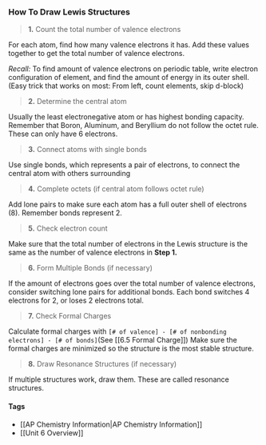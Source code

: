 ### How To Draw Lewis Structures

> **1.** Count the total number of valence electrons

For each atom, find how many valence electrons it has. Add these values together to get the total number of valence electrons.

*Recall:* To find amount of valence electrons on periodic table, write electron configuration of element, and find the amount of energy in its outer shell. (Easy trick that works on most: From left, count elements, skip d-block)

> **2.** Determine the central atom

Usually the least electronegative atom or has highest bonding capacity.
Remember that Boron, Aluminum, and Beryllium do not follow the octet rule. These can only have 6 electrons.

> **3.** Connect atoms with single bonds

Use single bonds, which represents a pair of electrons, to connect the central atom with others surrounding

> **4.** Complete octets (if central atom follows octet rule)

Add lone pairs to make sure each atom has a full outer shell of electrons (8). Remember bonds represent 2.

> **5.** Check electron count

Make sure that the total number of electrons in the Lewis structure is the same as the number of valence electrons in **Step 1.**

> **6.** Form Multiple Bonds (if necessary)

If the amount of electrons goes over the total number of valence electrons, consider switching lone pairs for additional bonds. Each bond switches 4 electrons for 2, or loses 2 electrons total.

> **7.** Check Formal Charges

Calculate formal charges with `[# of valence] - [# of nonbonding electrons] - [# of bonds]`(See [[6.5 Formal Charge]])
Make sure the formal charges are minimized so the structure is the most stable structure.

> **8.** Draw Resonance Structures (if necessary)

If multiple structures work, draw them. These are called resonance structures.

#### Tags

- [[AP Chemistry Information|AP Chemistry Information]]
- [[Unit 6 Overview]]
